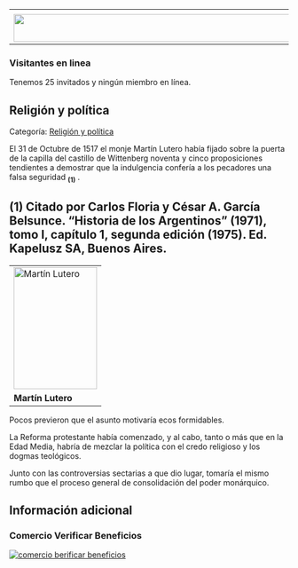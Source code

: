 <table><tbody><tr><td><center></center></td></tr><tr><td><center><a href="https://www.corrientes.gov.ar/" target="_blank"><img src="http://descubrircorrientes.com.ar/2012/index.php/2444-historia-desde-el-origen-hasta-1814/tierra-argentina-1492-1588/el-misterioso-solis/religion-economia-y-cultura/banner-corrientes.jpg" width="580" height="50" alt=""></a></center></td></tr></tbody></table>

### Visitantes en linea

Tenemos 25 invitados y ningún miembro en línea.

## Religión y política

Categoría: [Religión y política](http://descubrircorrientes.com.ar/2012/index.php/2444-historia-desde-el-origen-hasta-1814/tierra-argentina-1492-1588/el-misterioso-solis/religion-economia-y-cultura/religion-y-politica)

El 31 de Octubre de 1517 el monje Martín Lutero había fijado sobre la puerta de la capilla del castillo de Wittenberg noventa y cinco proposiciones tendientes a demostrar que la indulgencia confería a los pecadores una falsa seguridad <sub><strong><span><span>(1)</span></span></strong></sub> .

## **(1)** Citado por Carlos Floria y César A. García Belsunce. “Historia de los Argentinos” (1971), tomo I, capítulo 1, segunda edición (1975). Ed. Kapelusz SA, Buenos Aires.

<table><tbody><tr><td><img src="http://descubrircorrientes.com.ar/2012/index.php/2444-historia-desde-el-origen-hasta-1814/tierra-argentina-1492-1588/el-misterioso-solis/religion-economia-y-cultura/images/fotos_de_historia_regional/martn%20lutero.jpg" alt="Martín Lutero" height="220" width="150"></td></tr><tr><td><span><strong><span><span>Martín Lutero</span></span></strong></span></td></tr></tbody></table>

Pocos previeron que el asunto motivaría ecos formidables.

La Reforma protestante había comenzado, y al cabo, tanto o más que en la Edad Media, habría de mezclar la política con el credo religioso y los dogmas teológicos.

Junto con las controversias sectarias a que dio lugar, tomaría el mismo rumbo que el proceso general de consolidación del poder monárquico.

## Información adicional

### Comercio Verificar Beneficios

[![comercio berificar beneficios](http://descubrircorrientes.com.ar/2012/index.php/2444-historia-desde-el-origen-hasta-1814/tierra-argentina-1492-1588/el-misterioso-solis/religion-economia-y-cultura/images/botones_beneficios/comercio_berificar_beneficios.png)](http://descubrircomercio.zapto.org/)